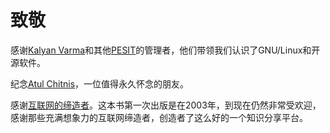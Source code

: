# 致敬

感谢[Kalyan Varma](http://www.kalyanvarma.net/)和其他[PESIT](http://www.pes.edu/)的管理者，他们带领我们认识了GNU/Linux和开源软件。

纪念[Atul Chitnis](http://www.nextbigwhat.com/atul-chitnis-obituary-297/)，一位值得永久怀念的朋友。

感谢[互联网的缔造者](http://www.ibiblio.org/pioneers/index.html)。这本书第一次出版是在2003年，到现在仍然非常受欢迎，感谢那些充满想象力的互联网缔造者，创造者了这么好的一个知识分享平台。